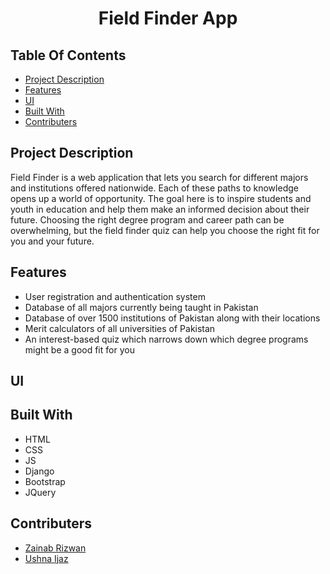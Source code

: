 <h1 align="center">Field Finder App</h1>

 
 ## Table Of Contents

- [Project Description](#project-description)
- [Features](#features)
- [UI](#ui)
- [Built With](#built-with)
- [Contributers](#contributers)

## Project Description

Field Finder is a web application that lets you search for different majors and institutions offered nationwide. Each of these paths to knowledge opens up a world of opportunity. The goal here is to inspire students and youth in education and help them make an informed decision about their future. Choosing the right degree program and career path can be overwhelming, but the field finder quiz can help you choose the right fit for you and your future. 

## Features
- User registration and authentication system
- Database of all majors currently being taught in Pakistan
- Database of over 1500 institutions of Pakistan along with their locations
- Merit calculators of all universities of Pakistan
- An interest-based quiz which narrows down which degree programs might be a good fit for you

## UI



## Built With
- HTML
- CSS
- JS
- Django
- Bootstrap
- JQuery

## Contributers
- [Zainab Rizwan](https://github.com/zainab-rizwan)
- [Ushna Ijaz](https://github.com/ushnaijaz)

